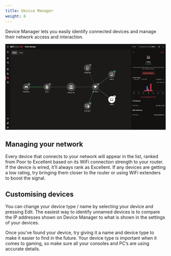```yaml
---
title: Device Manager
weight: 6
---
```


Device Manager lets you easily identify connected devices and manage their network access and interaction.

![](device-manager/2024-10-01-16-43-34-image.png)

## Managing your network

Every device that connects to your network will appear in the list, ranked from Poor to Excellent based on its WiFi connection strength to your router. If the device is wired, it’ll always rank as Excellent. If any devices are getting a low rating, try bringing them closer to the router or using WiFi extenders to boost the signal.

## Customising devices

You can change your device type / name by selecting your device and pressing Edit. The easiest way to identify unnamed devices is to compare the IP addresses shown on Device Manager to what is shown in the settings of your devices.

Once you’ve found your device, try giving it a name and device type to make it easier to find in the future. Your device type is important when it comes to gaming, so make sure all your consoles and PC’s are using accurate details.
